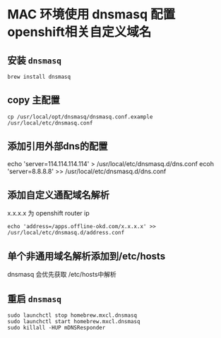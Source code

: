 # MAC 环境使用 dnsmasq 配置openshift相关自定义域名


## 安装 `dnsmasq`

```
brew install dnsmasq
```

## copy 主配置

```
cp /usr/local/opt/dnsmasq/dnsmasq.conf.example /usr/local/etc/dnsmasq.conf
```

## 添加引用外部dns的配置

echo 'server=114.114.114.114' > /usr/local/etc/dnsmasq.d/dns.conf
ecoh 'server=8.8.8.8' >> /usr/local/etc/dnsmasq.d/dns.conf

## 添加自定义通配域名解析

x.x.x.x 为 openshift router ip 

```
echo 'address=/apps.offline-okd.com/x.x.x.x' >> /usr/local/etc/dnsmasq.d/address.conf
```

## 单个非通用域名解析添加到/etc/hosts

dnsmasq 会优先获取 /etc/hosts中解析

## 重启 `dnsmasq`

```
sudo launchctl stop homebrew.mxcl.dnsmasq
sudo launchctl start homebrew.mxcl.dnsmasq
sudo killall -HUP mDNSResponder
```